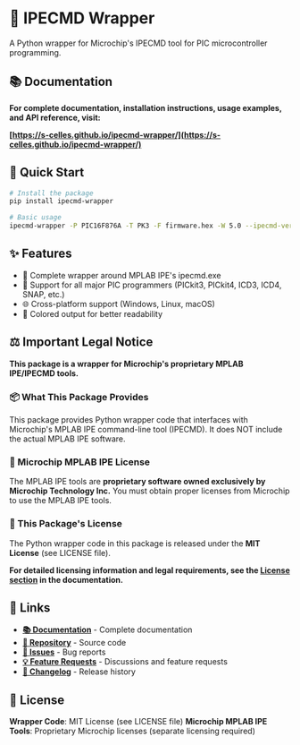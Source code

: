 # 🔧 IPECMD Wrapper

A Python wrapper for Microchip's IPECMD tool for PIC microcontroller programming.

## 📚 Documentation

**For complete documentation, installation instructions, usage examples, and API reference, visit:**

**[https://s-celles.github.io/ipecmd-wrapper/](https://s-celles.github.io/ipecmd-wrapper/)**

## 🚀 Quick Start

```bash
# Install the package
pip install ipecmd-wrapper

# Basic usage
ipecmd-wrapper -P PIC16F876A -T PK3 -F firmware.hex -W 5.0 --ipecmd-version 6.20
```

## ✨ Features

- 🔧 Complete wrapper around MPLAB IPE's ipecmd.exe
- 🎯 Support for all major PIC programmers (PICkit3, PICkit4, ICD3, ICD4, SNAP, etc.)
- 🌐 Cross-platform support (Windows, Linux, macOS)
- 🎨 Colored output for better readability

## ⚖️ Important Legal Notice

**This package is a wrapper for Microchip's proprietary MPLAB IPE/IPECMD tools.**

### 📦 What This Package Provides
This package provides Python wrapper code that interfaces with Microchip's MPLAB IPE command-line tool (IPECMD). It does NOT include the actual MPLAB IPE software.

### 🏢 Microchip MPLAB IPE License
The MPLAB IPE tools are **proprietary software owned exclusively by Microchip Technology Inc.** You must obtain proper licenses from Microchip to use the MPLAB IPE tools.

### 📄 This Package's License
The Python wrapper code in this package is released under the **MIT License** (see LICENSE file).

**For detailed licensing information and legal requirements, see the [License section](https://s-celles.github.io/ipecmd-wrapper/license/) in the documentation.**

## 🔗 Links

- **[📚 Documentation](https://s-celles.github.io/ipecmd-wrapper/)** - Complete documentation
- **[💾 Repository](https://github.com/s-celles/ipecmd-wrapper)** - Source code
- **[🐛 Issues](https://github.com/s-celles/ipecmd-wrapper/issues)** - Bug reports
- **[💡 Feature Requests](https://github.com/s-celles/ipecmd-wrapper/discussions)** - Discussions and feature requests
- **[📝 Changelog](https://s-celles.github.io/ipecmd-wrapper/changelog/)** - Release history

## 📄 License

**Wrapper Code**: MIT License (see LICENSE file)
**Microchip MPLAB IPE Tools**: Proprietary Microchip licenses (separate licensing required)
